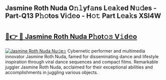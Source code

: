 ## Jasmine Roth Nuda O𝚗𝚕yf𝚊ns L𝚎a𝚔ed N𝚞𝚍es - Part-Q13 P𝚑𝚘tos Vi𝚍𝚎o - H𝚘𝚝 Part L𝚎a𝚔s XSI4W

# <h2><a href="http://kf90f5.oniu.top/?m=Jasmine+Roth+Nuda">🔗👉 🔴 Jasmine Roth Nuda P𝚑ot𝚘𝚜 V𝚒d𝚎o</a></h2>

[![Jasmine Roth Nuda Nu𝚍e𝚜](https://i.imgur.com/0qMVB7G.gif)](http://kf90f5.oniu.top/?m=Jasmine+Roth+Nuda)
Cybernetic performer and multimedia innovator Jasmine Roth Nuda, famed for disseminating dance and lifestyle inspiration through viral dance sequences and compact films. Remarkable juggler Jasmine Roth Nuda, acclaimed for their exceptional abilities and accomplishments in juggling various objects.  
